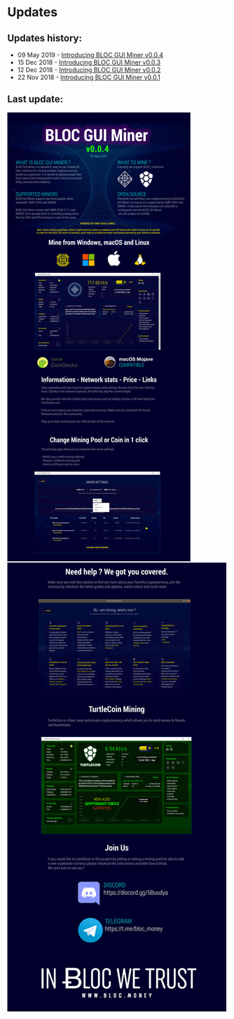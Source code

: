 # **Updates**

## **Updates history:**

* 09 May 2019 - [Introducing BLOC GUI Miner v0.0.4](https://github.com/furiousteam/BLOC-GUI-Miner/releases/tag/v0.0.4)
* 15 Dec 2018 - [Introducing BLOC GUI Miner v0.0.3](https://github.com/furiousteam/BLOC-GUI-Miner/releases/tag/v0.0.3)
* 12 Dec 2018 - [Introducing BLOC GUI Miner v0.0.2](https://github.com/furiousteam/BLOC-GUI-Miner/releases/tag/v0.0.2)
* 22 Nov 2018 - [Introducing BLOC GUI Miner v0.0.1](https://github.com/furiousteam/BLOC-GUI-Miner/releases/tag/0.0.1)

## **Last update:**

![BLOC GUI Miner Mining BLOC](images/BLOC-GUI-MINER/BLOC-GUI-Miner-Update-0.0.4-part1.jpg)
![BLOC GUI Miner Mining BLOC](images/BLOC-GUI-MINER/BLOC-GUI-Miner-Update-0.0.4-part2.jpg)